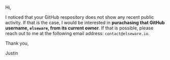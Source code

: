 Hi,

I noticed that your GitHub respository does not show any recent public activity. If that is the case, I would be interested in **purachasing that GitHub username, `elseware`, from its current owner**. If that is possible, please reach out to me at the following email address: `contact@elseware.io`.

Thank you,

Justin
